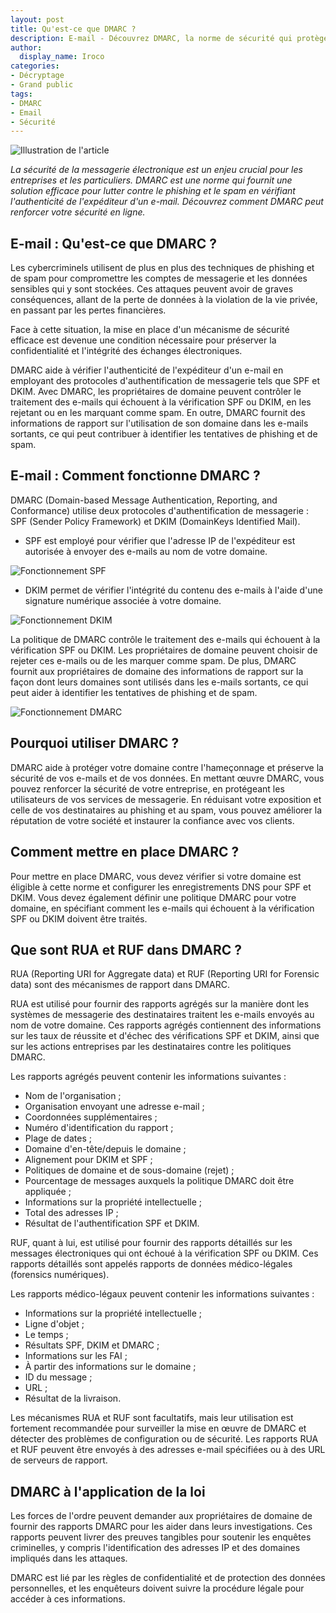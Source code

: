 ```yaml
---
layout: post
title: Qu'est-ce que DMARC ?
description: E-mail - Découvrez DMARC, la norme de sécurité qui protège votre entreprise contre le phishing et le spam. Vérification, contrôle et reporting inclus !
author:
  display_name: Iroco
categories:
- Décryptage
- Grand public
tags:
- DMARC
- Email
- Sécurité
---
```

![Illustration de l'article](/images/DMARC/DMARC.png)

*La sécurité de la messagerie électronique est un enjeu crucial pour les entreprises et les particuliers. DMARC est une norme qui fournit une solution efficace pour lutter contre le phishing et le spam en vérifiant l'authenticité de l'expéditeur d'un e-mail. Découvrez comment DMARC peut renforcer votre sécurité en ligne.*

## E-mail : Qu'est-ce que DMARC ? 

Les cybercriminels utilisent de plus en plus des techniques de phishing et de spam pour compromettre les comptes de messagerie et les données sensibles qui y sont stockées. Ces attaques peuvent avoir de graves conséquences, allant de la perte de données à la violation de la vie privée, en passant par les pertes financières.

Face à cette situation, la mise en place d'un mécanisme de sécurité efficace est devenue une condition nécessaire pour préserver la confidentialité et l'intégrité des échanges électroniques.

DMARC aide à vérifier l'authenticité de l'expéditeur d'un e-mail en employant des protocoles d'authentification de messagerie tels que SPF et DKIM. Avec DMARC, les propriétaires de domaine peuvent contrôler le traitement des e-mails qui échouent à la vérification SPF ou DKIM, en les rejetant ou en les marquant comme spam. En outre, DMARC fournit des informations de rapport sur l'utilisation de son domaine dans les e-mails sortants, ce qui peut contribuer à identifier les tentatives de phishing et de spam.

## E-mail : Comment fonctionne DMARC ?

DMARC (Domain-based Message Authentication, Reporting, and Conformance) utilise deux protocoles d'authentification de messagerie : SPF (Sender Policy Framework) et DKIM (DomainKeys Identified Mail). 

* SPF est employé pour vérifier que l'adresse IP de l'expéditeur est autorisée à envoyer des e-mails au nom de votre domaine. 

![Fonctionnement SPF](/images/DMARC/fonctionnement-spf.png)

* DKIM permet de vérifier l'intégrité du contenu des e-mails à l'aide d'une signature numérique associée à votre domaine.

![Fonctionnement DKIM](/images/DMARC/fonctionnement-dkim.png)

La politique de DMARC contrôle le traitement des e-mails qui échouent à la vérification SPF ou DKIM. Les propriétaires de domaine peuvent choisir de rejeter ces e-mails ou de les marquer comme spam. De plus, DMARC fournit aux propriétaires de domaine des informations de rapport sur la façon dont leurs domaines sont utilisés dans les e-mails sortants, ce qui peut aider à identifier les tentatives de phishing et de spam.

![Fonctionnement DMARC](/images/DMARC/fonctionnement-dmarc.png)

## Pourquoi utiliser DMARC ?

DMARC aide à protéger votre domaine contre l'hameçonnage et préserve la sécurité de vos e-mails et de vos données. En mettant œuvre DMARC, vous pouvez renforcer la sécurité de votre entreprise, en protégeant les utilisateurs de vos services de messagerie. En réduisant votre exposition et celle de vos destinataires au phishing et au spam, vous pouvez améliorer la réputation de votre société et instaurer la confiance avec vos clients.

## Comment mettre en place DMARC ?

Pour mettre en place DMARC, vous devez vérifier si votre domaine est éligible à cette norme et configurer les enregistrements DNS pour SPF et DKIM. Vous devez également définir une politique DMARC pour votre domaine, en spécifiant comment les e-mails qui échouent à la vérification SPF ou DKIM doivent être traités.

## Que sont RUA et RUF dans DMARC ?

RUA (Reporting URI for Aggregate data) et RUF (Reporting URI for Forensic data) sont des mécanismes de rapport dans DMARC.

RUA est utilisé pour fournir des rapports agrégés sur la manière dont les systèmes de messagerie des destinataires traitent les e-mails envoyés au nom de votre domaine. Ces rapports agrégés contiennent des informations sur les taux de réussite et d'échec des vérifications SPF et DKIM, ainsi que sur les actions entreprises par les destinataires contre les politiques DMARC.

Les rapports agrégés peuvent contenir les informations suivantes :
* Nom de l'organisation ;
* Organisation envoyant une adresse e-mail ;
* Coordonnées supplémentaires ;
* Numéro d'identification du rapport ;
* Plage de dates ;
* Domaine d'en-tête/depuis le domaine ;
* Alignement pour DKIM et SPF ;
* Politiques de domaine et de sous-domaine (rejet) ;
* Pourcentage de messages auxquels la politique DMARC doit être appliquée ;
* Informations sur la propriété intellectuelle ;
* Total des adresses IP ;
* Résultat de l'authentification SPF et DKIM.

RUF, quant à lui, est utilisé pour fournir des rapports détaillés sur les messages électroniques qui ont échoué à la vérification SPF ou DKIM. Ces rapports détaillés sont appelés rapports de données médico-légales (forensics numériques). 

Les rapports médico-légaux peuvent contenir les informations suivantes :
* Informations sur la propriété intellectuelle ;
* Ligne d'objet ;
* Le temps ;
* Résultats SPF, DKIM et DMARC ;
* Informations sur les FAI ;
* À partir des informations sur le domaine ;
* ID du message ;
* URL ;
* Résultat de la livraison.

Les mécanismes RUA et RUF sont facultatifs, mais leur utilisation est fortement recommandée pour surveiller la mise en œuvre de DMARC et détecter des problèmes de configuration ou de sécurité. Les rapports RUA et RUF peuvent être envoyés à des adresses e-mail spécifiées ou à des URL de serveurs de rapport.

## DMARC à l'application de la loi 

Les forces de l'ordre peuvent demander aux propriétaires de domaine de fournir des rapports DMARC pour les aider dans leurs investigations. Ces rapports peuvent livrer des preuves tangibles pour soutenir les enquêtes criminelles, y compris l'identification des adresses IP et des domaines impliqués dans les attaques.

DMARC est lié par les règles de confidentialité et de protection des données personnelles, et les enquêteurs doivent suivre la procédure légale pour accéder à ces informations.
